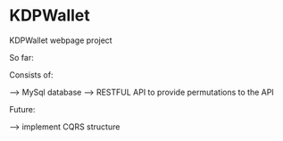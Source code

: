 # KDPWallet
KDPWallet webpage project

So far:

Consists of:

--> MySql database
--> RESTFUL API to provide permutations to the API

Future:

--> implement CQRS structure
